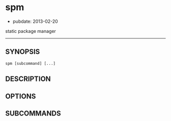 # spm

- pubdate: 2013-02-20

static package manager

-----------

## SYNOPSIS

```
spm [subcommand] [...]
```


## DESCRIPTION


## OPTIONS


## SUBCOMMANDS
